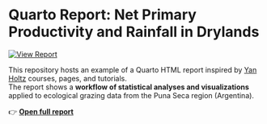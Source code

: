 # Quarto Report: Net Primary Productivity and Rainfall in Drylands

[![View Report](https://img.shields.io/badge/View_Report-HTML-green)](https://andrestalamo.github.io/ppna-precipitaciones-report/)

This repository hosts an example of a Quarto HTML report inspired by [Yan Holtz](https://www.yan-holtz.com/) courses, pages, and tutorials.  
The report shows a **workflow of statistical analyses and visualizations** applied to ecological grazing data from the Puna Seca region (Argentina).

👉 [**Open full report**](https://andrestalamo.github.io/ppna-precipitaciones-report/)


